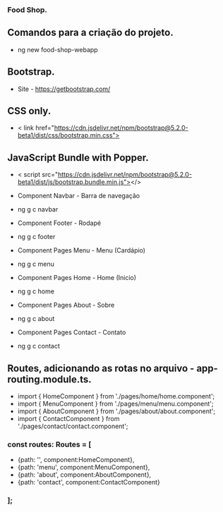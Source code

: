 ### Food Shop.

## Comandos para a criação do projeto.
- ng new food-shop-webapp

## Bootstrap.
- Site - https://getbootstrap.com/
## CSS only.
- < link href="https://cdn.jsdelivr.net/npm/bootstrap@5.2.0-beta1/dist/css/bootstrap.min.css">

## JavaScript Bundle with Popper.
- < script src="https://cdn.jsdelivr.net/npm/bootstrap@5.2.0-beta1/dist/js/bootstrap.bundle.min.js"></>

- Component Navbar - Barra de navegação
- ng g c navbar

- Component Footer - Rodapé
- ng g c footer

- Component Pages Menu - Menu (Cardápio)
- ng g c menu

- Component Pages Home - Home (Inicio)
- ng g c home

- Component Pages About - Sobre
- ng g c about

- Component Pages Contact - Contato
- ng g c contact

## Routes, adicionando as rotas no arquivo - app-routing.module.ts.
- import { HomeComponent } from './pages/home/home.component';
- import { MenuComponent } from './pages/menu/menu.component';
- import { AboutComponent } from './pages/about/about.component';
- import { ContactComponent } from './pages/contact/contact.component';

### const routes: Routes = [
- {path: '', component:HomeComponent},
- {path: 'menu', component:MenuComponent},
- {path: 'about', component:AboutComponent},
- {path: 'contact', component:ContactComponent}
### ];


